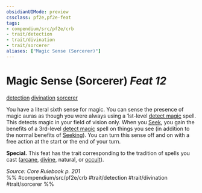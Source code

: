 ```yaml
---
obsidianUIMode: preview
cssclass: pf2e,pf2e-feat
tags:
- compendium/src/pf2e/crb
- trait/detection
- trait/divination
- trait/sorcerer
aliases: ["Magic Sense (Sorcerer)"]
---
```

# Magic Sense (Sorcerer)  *Feat 12*  
[detection](rules/traits/detection.md "Detection Effect Trait")  [divination](rules/traits/divination.md "Divination School Trait")  [sorcerer](rules/traits/sorcerer.md "Sorcerer Class Trait")  


You have a literal sixth sense for magic. You can sense the presence of magic auras as though you were always using a 1st-level [detect magic](compendium/spells/detect-magic.md) spell. This detects magic in your field of vision only. When you [Seek](rules/actions/seek.md), you gain the benefits of a 3rd-level [detect magic](compendium/spells/detect-magic.md) spell on things you see (in addition to the normal benefits of [Seeking](rules/actions/seek.md)). You can turn this sense off and on with a free action at the start or the end of your turn.

**Special.** This feat has the trait corresponding to the tradition of spells you cast ([arcane](rules/traits/arcane.md "Arcane Tradition Trait"), [divine](rules/traits/divine.md "Divine Tradition Trait"), natural, or [occult](rules/traits/occult.md "Occult Tradition Trait")).

*Source: Core Rulebook p. 201*  
%% #compendium/src/pf2e/crb #trait/detection #trait/divination #trait/sorcerer %%